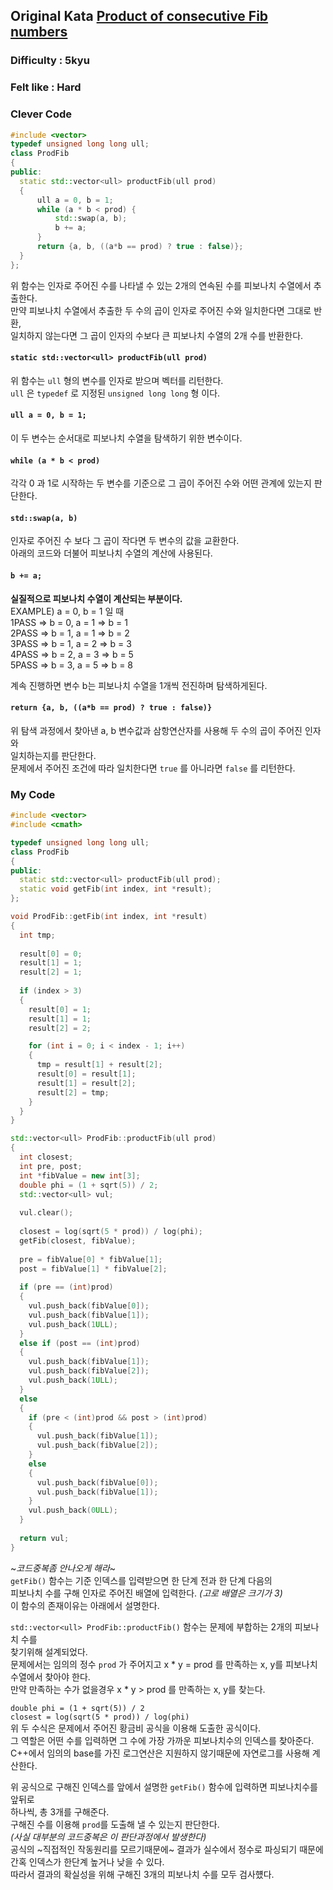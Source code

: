 ## Original Kata [Product of consecutive Fib numbers](https://www.codewars.com/kata/5541f58a944b85ce6d00006a)

### Difficulty : 5kyu
### Felt like : Hard    

### Clever Code  
``` C++
#include <vector>
typedef unsigned long long ull;
class ProdFib
{
public:
  static std::vector<ull> productFib(ull prod)
  {
      ull a = 0, b = 1;
      while (a * b < prod) {
          std::swap(a, b);
          b += a;
      }
      return {a, b, ((a*b == prod) ? true : false)};
  }
};
```

위 함수는 인자로 주어진 수를 나타낼 수 있는 2개의 연속된 수를 피보나치 수열에서 추출한다.  
만약 피보나치 수열에서 추출한 두 수의 곱이 인자로 주어진 수와 일치한다면 그대로 반환,  
일치하지 않는다면 그 곱이 인자의 수보다 큰 피보나치 수열의 2개 수를 반환한다.  

#### `static std::vector<ull> productFib(ull prod)`  
위 함수는 `ull` 형의 변수를 인자로 받으며 벡터를 리턴한다.  
`ull` 은 `typedef` 로 지정된 `unsigned long long` 형 이다.  

#### `ull a = 0, b = 1;`  
이 두 변수는 순서대로 피보나치 수열을 탐색하기 위한 변수이다.  

#### `while (a * b < prod)`  
각각 0 과 1로 시작하는 두 변수를 기준으로 그 곱이 주어진 수와 어떤 관계에 있는지 판단한다.  

#### `std::swap(a, b)`  
인자로 주어진 수 보다 그 곱이 작다면 두 변수의 값을 교환한다.  
아래의 코드와 더불어 피보나치 수열의 계산에 사용된다.  

#### `b += a;`  
**실질적으로 피보나치 수열이 계산되는 부분이다.**  
EXAMPLE)
a = 0, b = 1 일 때  
1PASS => b = 0, a = 1 => b = 1  
2PASS => b = 1, a = 1 => b = 2  
3PASS => b = 1, a = 2 => b = 3  
4PASS => b = 2, a = 3 => b = 5  
5PASS => b = 3, a = 5 => b = 8  

계속 진행하면 변수 b는 피보나치 수열을 1개씩 전진하며 탐색하게된다.  

#### `return {a, b, ((a*b == prod) ? true : false)}`  
위 탐색 과정에서 찾아낸 a, b 변수값과 삼항연산자를 사용해 두 수의 곱이 주어진 인자와  
일치하는지를 판단한다.  
문제에서 주어진 조건에 따라 일치한다면 `true` 를 아니라면 `false` 를 리턴한다.  

### My Code
``` C++
#include <vector>
#include <cmath>

typedef unsigned long long ull;
class ProdFib
{
public:
  static std::vector<ull> productFib(ull prod);
  static void getFib(int index, int *result);
};

void ProdFib::getFib(int index, int *result)
{
  int tmp;
  
  result[0] = 0;
  result[1] = 1;
  result[2] = 1;
  
  if (index > 3)
  {
    result[0] = 1;
    result[1] = 1;
    result[2] = 2;

    for (int i = 0; i < index - 1; i++)
    {
      tmp = result[1] + result[2];
      result[0] = result[1];
      result[1] = result[2];
      result[2] = tmp;
    }
  }
}

std::vector<ull> ProdFib::productFib(ull prod)
{
  int closest;
  int pre, post;
  int *fibValue = new int[3];
  double phi = (1 + sqrt(5)) / 2;
  std::vector<ull> vul;
  
  vul.clear();
  
  closest = log(sqrt(5 * prod)) / log(phi);
  getFib(closest, fibValue);
  
  pre = fibValue[0] * fibValue[1];
  post = fibValue[1] * fibValue[2];
  
  if (pre == (int)prod)
  {
    vul.push_back(fibValue[0]);
    vul.push_back(fibValue[1]);
    vul.push_back(1ULL);
  }
  else if (post == (int)prod)
  {
    vul.push_back(fibValue[1]);
    vul.push_back(fibValue[2]);
    vul.push_back(1ULL);
  }
  else
  {
    if (pre < (int)prod && post > (int)prod)
    {
      vul.push_back(fibValue[1]);
      vul.push_back(fibValue[2]);
    }
    else
    {
      vul.push_back(fibValue[0]);
      vul.push_back(fibValue[1]);
    }
    vul.push_back(0ULL);
  }
  
  return vul;
}
```

~*코드중복좀 안나오게 해라*~  
`getFib()` 함수는 기준 인덱스를 입력받으면 한 단계 전과 한 단계 다음의  
피보나치 수를 구해 인자로 주어진 배열에 입력한다.  *(고로 배열은 크기가 3)*  
이 함수의 존재이유는 아래에서 설명한다.  

`std::vector<ull> ProdFib::productFib()` 함수는 문제에 부합하는 2개의 피보나치 수를  
찾기위해 설계되었다.  
문제에서는 임의의 정수 `prod` 가 주어지고 x * y = prod 를 만족하는 x, y를 피보나치 수열에서 찾아야 한다.  
만약 만족하는 수가 없을경우 x * y > prod 를 만족하는 x, y를 찾는다.  

`double phi = (1 + sqrt(5)) / 2`  
`closest = log(sqrt(5 * prod)) / log(phi)`  
위 두 수식은 문제에서 주어진 황금비 공식을 이용해 도출한 공식이다.  
그 역할은 어떤 수를 입력하면 그 수에 가장 가까운 피보나치수의 인덱스를 찾아준다.   
C++에서 임의의 base를 가진 로그연산은 지원하지 않기때문에 자연로그를 사용해 계산한다.  

위 공식으로 구해진 인덱스를 앞에서 설명한 `getFib()` 함수에 입력하면 피보나치수를 앞뒤로  
하나씩, 총 3개를 구해준다.  
구해진 수를 이용해 `prod`를 도출해 낼 수 있는지 판단한다.  
*(사실 대부분의 코드중복은 이 판단과정에서 발생한다)*  
공식의 ~직접적인 작동원리를 모르기때문에~ 결과가 실수에서 정수로 파싱되기 때문에 간혹 인덱스가 한단계 높거나 낮을 수 있다.  
따라서 결과의 확실성을 위해 구해진 3개의 피보나치 수를 모두 검사헀다.  